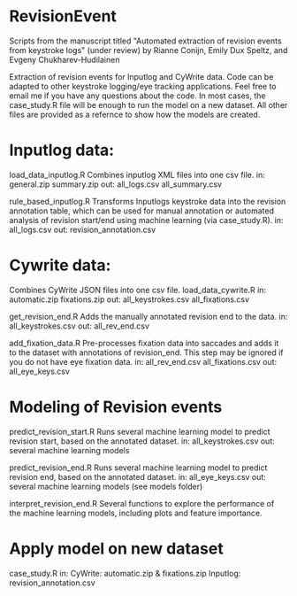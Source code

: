 # RevisionEvent
Scripts from the manuscript titled "Automated extraction of revision events from keystroke logs" (under review)
by Rianne Conijn, Emily Dux Speltz, and Evgeny Chukharev-Hudilainen

Extraction of revision events for Inputlog and CyWrite data. Code can be adapted to other keystroke logging/eye tracking applications. Feel free to email me if you have any questions about the code. In most cases, the case_study.R file will be enough to run the model on a new dataset. All other files are provided as a refernce to show how the models are created.

# Inputlog data:
load_data_inputlog.R 
Combines inputlog XML files into one csv file.
in:  general.zip 
     summary.zip 
out: all_logs.csv
     all_summary.csv
	 
rule_based_inputlog.R
Transforms Inputlogs keystroke data into the revision annotation table, which can be used for manual annotation or 
automated analysis of revision start/end using machine learning (via case_study.R).
in:  all_logs.csv
out: revision_annotation.csv


# Cywrite data:
Combines CyWrite JSON files into one csv file.
load_data_cywrite.R
in:  automatic.zip
     fixations.zip
out: all_keystrokes.csv
     all_fixations.csv

get_revision_end.R
Adds the manually annotated revision end to the data.
in:  all_keystrokes.csv
out: all_rev_end.csv

add_fixation_data.R
Pre-processes fixation data into saccades and adds it to the dataset with annotations of revision_end. 
This step may be ignored if you do not have eye fixation data.
in:  all_rev_end.csv
     all_fixations.csv
out: all_eye_keys.csv

# Modeling of Revision events
predict_revision_start.R
Runs several machine learning model to predict revision start, based on the annotated dataset.
in:  all_keystrokes.csv
out: several machine learning models

predict_revision_end.R
Runs several machine learning model to predict revision end, based on the annotated dataset.
in:  all_eye_keys.csv
out: several machine learning models (see models folder)

interpret_revision_end.R
Several functions to explore the performance of the machine learning models, including plots and feature importance.

# Apply model on new dataset
case_study.R
in: CyWrite:  automatic.zip & fixations.zip
    Inputlog: revision_annotation.csv
	

